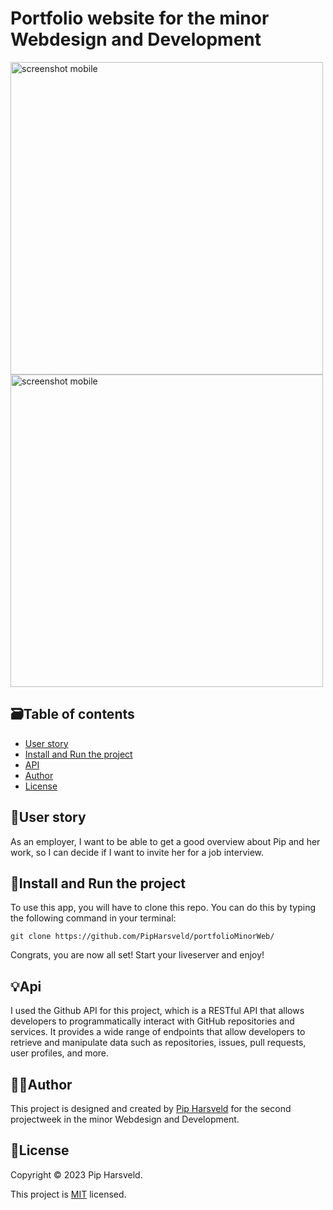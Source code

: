 # Portfolio website for the minor Webdesign and Development
<img src="https://user-images.githubusercontent.com/54938035/225910270-6ec290a3-5056-4edc-89cc-5955f1ed7ed2.png" alt="screenshot mobile" height="500px">
<img src="https://user-images.githubusercontent.com/54938035/225910356-f6babe95-f900-4536-aa14-2ed76dcf84b8.png" alt="screenshot mobile" height="500px">



## :card_file_box:Table of contents
* [User story](#busts_in_silhouetteuser-story)
* [Install and Run the project](#rocketinstall-and-run-the-project)
* [API](#bulbapi)
* [Author](#technologistauthor)
* [License](#page_facing_uplicense)

## :busts_in_silhouette:User story
As an employer, I want to be able to get a good overview about Pip and her work, so I can decide if I want to invite her for a job interview.


## :rocket:Install and Run the project
To use this app, you will have to clone this repo. You can do this by typing the following command in your terminal:

```
git clone https://github.com/PipHarsveld/portfolioMinorWeb/
```

Congrats, you are now all set! Start your liveserver and enjoy!

## :bulb:Api
I used the Github API for this project, which is a RESTful API that allows developers to programmatically interact with GitHub repositories and services. It provides a wide range of endpoints that allow developers to retrieve and manipulate data such as repositories, issues, pull requests, user profiles, and more. 

## :technologist:Author
This project is designed and created by [Pip Harsveld](https://github.com/PipHarsveld) for the second projectweek in the minor Webdesign and Development.

## :page_facing_up:License
Copyright © 2023 Pip Harsveld.

This project is [MIT](https://github.com/PipHarsveld/rijksmuseum/blob/main/LICENSE) licensed.

